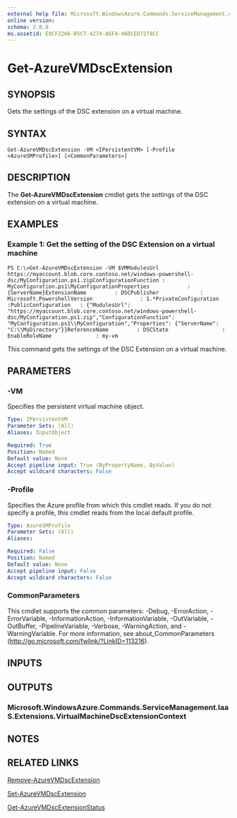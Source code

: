 ```yaml
---
external help file: Microsoft.WindowsAzure.Commands.ServiceManagement.dll-Help.xml
online version: 
schema: 2.0.0
ms.assetid: E9CF2266-B5C7-4274-A5F4-46DCED7278CC
---
```


# Get-AzureVMDscExtension

## SYNOPSIS
Gets the settings of the DSC extension on a virtual machine.

## SYNTAX

```
Get-AzureVMDscExtension -VM <IPersistentVM> [-Profile <AzureSMProfile>] [<CommonParameters>]
```

## DESCRIPTION
The **Get-AzureVMDscExtension** cmdlet gets the settings of the DSC extension on a virtual machine.

## EXAMPLES

### Example 1: Get the setting of the DSC Extension on a virtual machine
```
PS C:\>Get-AzureVMDscExtension -VM $VMModulesUrl
https://myaccount.blob.core.contoso.net/windows-powershell-dsc/MyConfiguration.ps1.zipConfigurationFunction : MyConfiguration.ps1\MyConfigurationProperties            : {ServerName}ExtensionName         : DSCPublisher             : Microsoft.PowershellVersion               : 1.*PrivateConfiguration  :PublicConfiguration   : {"ModulesUrl": "https://myaccount.blob.core.contoso.net/windows-powershell-dsc/MyConfiguration.ps1.zip","ConfigurationFunction": "MyConfiguration.ps1\\MyConfiguration","Properties": {"ServerName": "C:\\MyDirectory"}}ReferenceName         : DSCState                 : EnableRoleName              : my-vm
```

This command gets the settings of the DSC Extension on a virtual machine.

## PARAMETERS

### -VM
Specifies the persistent virtual machine object.

```yaml
Type: IPersistentVM
Parameter Sets: (All)
Aliases: InputObject

Required: True
Position: Named
Default value: None
Accept pipeline input: True (ByPropertyName, ByValue)
Accept wildcard characters: False
```

### -Profile
Specifies the Azure profile from which this cmdlet reads.
If you do not specify a profile, this cmdlet reads from the local default profile.

```yaml
Type: AzureSMProfile
Parameter Sets: (All)
Aliases: 

Required: False
Position: Named
Default value: None
Accept pipeline input: False
Accept wildcard characters: False
```

### CommonParameters
This cmdlet supports the common parameters: -Debug, -ErrorAction, -ErrorVariable, -InformationAction, -InformationVariable, -OutVariable, -OutBuffer, -PipelineVariable, -Verbose, -WarningAction, and -WarningVariable. For more information, see about_CommonParameters (http://go.microsoft.com/fwlink/?LinkID=113216).

## INPUTS

## OUTPUTS

### Microsoft.WindowsAzure.Commands.ServiceManagement.IaaS.Extensions.VirtualMachineDscExtensionContext

## NOTES

## RELATED LINKS

[Remove-AzureVMDscExtension](./Remove-AzureVMDscExtension.md)

[Set-AzureVMDscExtension](./Set-AzureVMDscExtension.md)

[Get-AzureVMDscExtensionStatus](./Get-AzureVMDscExtensionStatus.md)


